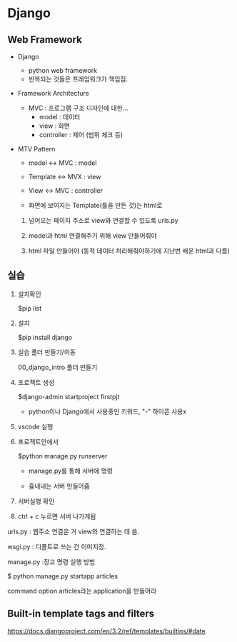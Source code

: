# Django

## Web Framework

- Django
  - python web framework
  - 반복되는 것들은 프레임워크가 책임짐.

- Framework Architecture
  - MVC : 프로그램 구조 디자인에 대한...
    - model : 데이터
    - view : 화면
    - controller : 제어 (범위 체크 등)

- MTV Pattern

  - model     ↔ MVC : model
  - Template     ↔ MVX : view
  - View     ↔ MVC : controller

  - 화면에 보여지는 Template(틀을 만든 것)는 html로

  

  1. 넘어오는 페이지 주소로 view와 연결할 수 있도록 urls.py

  2. model과 html 연결해주기 위해 view 만들어줘야 
  3. html 파일 만들어야 (동적 데이터 처리해줘야하기에 지난번 배운 html과 다름)



## 실습

1. 설치확인

   $pip list

2. 설치

   $pip install django

3. 실습 폴더 만들기/이동

   00_django_intro 폴더 만들기

4. 프로젝트 생성

   $django-admin startproject firstpjt  

   - python이나 Django에서 사용중인 키워드, "-" 하이픈 사용x

5. vscode 실행

6. 프로젝트안에서 

   $python manage.py runserver

   - manage.py를 통해 서버에 명령

   - 흉내내는 서버 만들어줌

7. 서버실행 확인

8. ctrl + c 누르면 서버 나가게됨



urls.py : 웹주소 연결온 거 view와 연결하는 데 씀.

wsgi.py : 디폴트로 쓰는 건 이미지정. 

manage.py :장고 명령 실행 방법



$ python manage.py startapp articles

command option articles라는 application을 만들어라



## Built-in template tags and filters

https://docs.djangoproject.com/en/3.2/ref/templates/builtins/#date